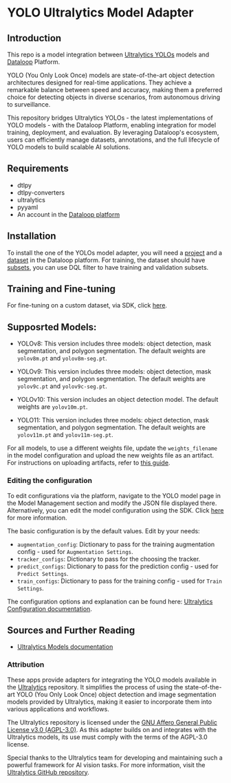 # YOLO Ultralytics Model Adapter

## Introduction

This repo is a model integration between [Ultralytics YOLOs](https://github.com/ultralytics/ultralytics) models
and [Dataloop](https://dataloop.ai/) Platform.

YOLO (You Only Look Once) models are state-of-the-art object detection architectures designed for real-time
applications. They achieve a remarkable balance between speed and accuracy, making them a preferred choice for detecting
objects in diverse scenarios, from autonomous driving to surveillance.

This repository bridges Ultralytics YOLOs - the latest implementations of YOLO models - with the Dataloop Platform,
enabling integration for model training, deployment, and evaluation. By leveraging Dataloop's ecosystem, users can
efficiently manage datasets, annotations, and the full lifecycle of YOLO models to build scalable AI solutions.

## Requirements

- dtlpy
- dtlpy-converters
- ultralytics
- pyyaml
- An account in the [Dataloop platform](https://console.dataloop.ai/)

## Installation

To install the one of the YOLOs model adapter, you will need
a [project](https://developers.dataloop.ai/tutorials/getting_started/sdk_overview/chapter/#to-create-a-new-project) and
a [dataset](https://developers.dataloop.ai/tutorials/data_management/manage_datasets/chapter/#create-dataset) in the
Dataloop platform. For training, the dataset should
have [subsets](https://developers.dataloop.ai/tutorials/model_management/advance/train_models_locally/classification/chapter/),
you can use DQL filter to have training and validation subsets.

## Training and Fine-tuning

For fine-tuning on a custom dataset, via SDK,
click [here](https://developers.dataloop.ai/tutorials/model_management/ai_library/chapter/#finetune-on-a-custom-dataset).

## Supposrted Models:

- YOLOv8: This version includes three models: object detection, mask segmentation, and polygon segmentation. The default weights are `yolov8m.pt` and `yolov8m-seg.pt`.

- YOLOv9: This version includes three models: object detection, mask segmentation, and polygon segmentation. The default weights are `yolov9c.pt` and `yolov9c-seg.pt`.

- YOLOv10: This version includes an object detection model. The default weights are `yolov10m.pt`. 

- YOLO11: This version includes three models: object detection, mask segmentation, and polygon segmentation. The default weights are `yolov11m.pt` and `yolov11m-seg.pt`.

For all models, to use a different weights file, update the `weights_filename` in the model configuration and upload the new weights file as an artifact. For instructions on uploading artifacts, refer to [this guide](https://developers.dataloop.ai/tutorials/model_management/ai_library/chapter/#upload-artifacts).


### Editing the configuration

To edit configurations via the platform, navigate to the YOLO model page in the Model Management section and modify the JSON file displayed there. Alternatively, you can edit the model configuration using the SDK.
Click [here](https://developers.dataloop.ai/tutorials/model_management/ai_library/chapter/#model-configuration) for more
information.

The basic configuration is by the default values. Edit by your needs:

- `augmentation_config`: Dictionary to pass for the training augmentation config - used for `Augmentation Settings`.
- `tracker_configs`: Dictionary to pass for the choosing the tracker.
- `predict_configs`: Dictionary to pass for the prediction config - used for `Predict Settings`.
- `train_configs`: Dictionary to pass for the training config - used for `Train Settings`.

The configuration options and explanation can be found
here: [Ultralytics Configuration documentation](https://docs.ultralytics.com/usage/cfg/#train).

## Sources and Further Reading

- [Ultralytics Models documentation](https://docs.ultralytics.com/models/)


### Attribution

These apps provide adapters for integrating the YOLO models available in
the [Ultralytics](https://github.com/ultralytics/ultralytics) repository. It simplifies the process of using the
state-of-the-art YOLO (You Only Look Once) object detection and image segmentation models provided by Ultralytics,
making it easier to incorporate them into various applications and workflows.

The Ultralytics repository is licensed under
the [GNU Affero General Public License v3.0 (AGPL-3.0)](https://github.com/ultralytics/ultralytics/blob/main/LICENSE).
As this adapter builds on and integrates with the Ultralytics models, its use must comply with the terms of the AGPL-3.0
license.

Special thanks to the Ultralytics team for developing and maintaining such a powerful framework for AI vision tasks. For
more information, visit the [Ultralytics GitHub repository](https://github.com/ultralytics/ultralytics).


